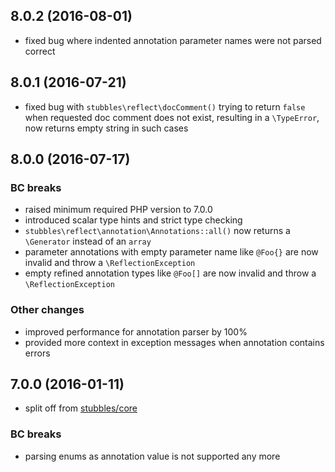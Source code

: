 8.0.2 (2016-08-01)
------------------

  * fixed bug where indented annotation parameter names were not parsed correct


8.0.1 (2016-07-21)
------------------

  * fixed bug with `stubbles\reflect\docComment()` trying to return `false` when requested doc comment does not exist, resulting in a `\TypeError`, now returns empty string in such cases


8.0.0 (2016-07-17)
------------------

### BC breaks

  * raised minimum required PHP version to 7.0.0
  * introduced scalar type hints and strict type checking
  * `stubbles\reflect\annotation\Annotations::all()` now returns a `\Generator` instead of an `array`
  * parameter annotations with empty parameter name like `@Foo{}` are now invalid and throw a `\ReflectionException`
  * empty refined annotation types like `@Foo[]` are now invalid and throw a `\ReflectionException`


### Other changes

  * improved performance for annotation parser by 100%
  * provided more context in exception messages when annotation contains errors


7.0.0 (2016-01-11)
------------------

  * split off from [stubbles/core](https://github.com/stubbles/stubbles-core)


### BC breaks

  * parsing enums as annotation value is not supported any more
